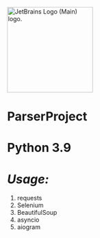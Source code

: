 <img src="https://resources.jetbrains.com/storage/products/company/brand/logos/jb_beam.png" alt="JetBrains Logo (Main) logo." width="200" height="200" >
<h1>ParserProject</h1>
<h1>Python 3.9</h1>
<h1><i>Usage:</i></h1> 
<ol>
<li>requests</li>
<li>Selenium</li>
<li>BeautifulSoup</li>
<li>asyncio</li>
<li>aiogram</li>  
</ol>

